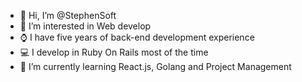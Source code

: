 - 👋 Hi, I’m @StephenSoft
- 👀 I’m interested in Web develop
- ⌚️ I have five years of back-end development experience
- 💻 I develop in Ruby On Rails most of the time
- 🌱 I’m currently learning React.js, Golang and Project Management
